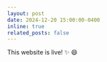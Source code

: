 ```yaml
---
layout: post
date: 2024-12-20 15:00:00-0400
inline: true
related_posts: false
---
```


This website is live! :sparkles: :smile:
